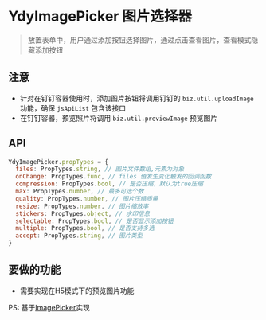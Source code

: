 # YdyImagePicker 图片选择器

> 放置表单中，用户通过添加按钮选择图片，通过点击查看图片，查看模式隐藏添加按钮

## 注意

- 针对在钉钉容器使用时，添加图片按钮将调用钉钉的 `biz.util.uploadImage` 功能，确保 `jsApiList` 包含该接口
- 在钉钉容器，预览照片将调用 `biz.util.previewImage` 预览图片

## API

~~~ js
YdyImagePicker.propTypes = {
  files: PropTypes.string, // 图片文件数组,元素为对象
  onChange: PropTypes.func, // files 值发生变化触发的回调函数
  compression: PropTypes.bool, // 是否压缩，默认为true压缩
  max: PropTypes.number, // 最多可选个数
  quality: PropTypes.number, // 图片压缩质量
  resize: PropTypes.number, // 图片缩放率
  stickers: PropTypes.object, // 水印信息
  selectable: PropTypes.bool, // 是否显示添加按钮
  multiple: PropTypes.bool, // 是否支持多选
  accept: PropTypes.string, // 图片类型
}
~~~

## 要做的功能

- 需要实现在H5模式下的预览图片功能

PS: 基于[ImagePicker](https://mobile.ant.design/components/image-picker-cn/)实现
